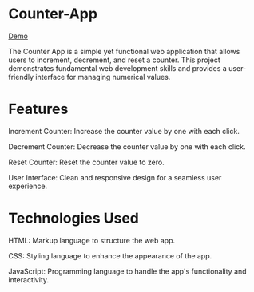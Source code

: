 # Counter-App
[Demo](https://anilyadav8421.github.io/Counter-App/)

The Counter App is a simple yet functional web application that allows users to increment, decrement, and reset a counter. This project demonstrates fundamental web development skills and provides a user-friendly interface for managing numerical values.

# Features
Increment Counter: Increase the counter value by one with each click.

Decrement Counter: Decrease the counter value by one with each click.

Reset Counter: Reset the counter value to zero.

User Interface: Clean and responsive design for a seamless user experience.

# Technologies Used
HTML: Markup language to structure the web app.

CSS: Styling language to enhance the appearance of the app.

JavaScript: Programming language to handle the app's functionality and interactivity.

